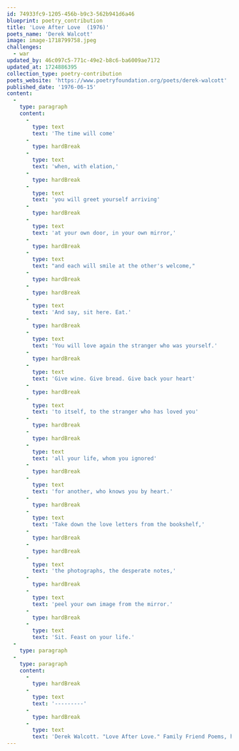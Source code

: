 ```yaml
---
id: 74933fc9-1205-456b-b9c3-562b941d6a46
blueprint: poetry_contribution
title: 'Love After Love  (1976)'
poets_name: 'Derek Walcott'
image: image-1718799758.jpeg
challenges:
  - war
updated_by: 46c097c5-771c-49e2-b8c6-ba6009ae7172
updated_at: 1724886395
collection_type: poetry-contribution
poets_website: 'https://www.poetryfoundation.org/poets/derek-walcott'
published_date: '1976-06-15'
content:
  -
    type: paragraph
    content:
      -
        type: text
        text: 'The time will come'
      -
        type: hardBreak
      -
        type: text
        text: 'when, with elation,'
      -
        type: hardBreak
      -
        type: text
        text: 'you will greet yourself arriving'
      -
        type: hardBreak
      -
        type: text
        text: 'at your own door, in your own mirror,'
      -
        type: hardBreak
      -
        type: text
        text: "and each will smile at the other's welcome,"
      -
        type: hardBreak
      -
        type: hardBreak
      -
        type: text
        text: 'And say, sit here. Eat.'
      -
        type: hardBreak
      -
        type: text
        text: 'You will love again the stranger who was yourself.'
      -
        type: hardBreak
      -
        type: text
        text: 'Give wine. Give bread. Give back your heart'
      -
        type: hardBreak
      -
        type: text
        text: 'to itself, to the stranger who has loved you'
      -
        type: hardBreak
      -
        type: hardBreak
      -
        type: text
        text: 'all your life, whom you ignored'
      -
        type: hardBreak
      -
        type: text
        text: 'for another, who knows you by heart.'
      -
        type: hardBreak
      -
        type: text
        text: 'Take down the love letters from the bookshelf,'
      -
        type: hardBreak
      -
        type: hardBreak
      -
        type: text
        text: 'the photographs, the desperate notes,'
      -
        type: hardBreak
      -
        type: text
        text: 'peel your own image from the mirror.'
      -
        type: hardBreak
      -
        type: text
        text: 'Sit. Feast on your life.'
  -
    type: paragraph
  -
    type: paragraph
    content:
      -
        type: hardBreak
      -
        type: text
        text: '---------'
      -
        type: hardBreak
      -
        type: text
        text: 'Derek Walcott. "Love After Love." Family Friend Poems, https://www.familyfriendpoems.com/poem/love-after-love-by-derek-walcott'
---
```


